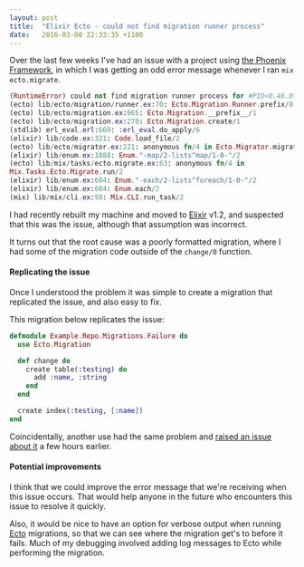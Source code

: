 ```yaml
---
layout: post
title:  "Elixir Ecto - could not find migration runner process"
date:   2016-03-08 22:33:35 +1100
---
```


Over the last few weeks I've had an issue with a project using [the Phoenix
Framework](http://phoenixframework.org), in which I was getting an odd error
message whenever I ran `mix ecto.migrate`.

```elixir
(RuntimeError) could not find migration runner process for #PID<0.46.0>
(ecto) lib/ecto/migration/runner.ex:70: Ecto.Migration.Runner.prefix/0
(ecto) lib/ecto/migration.ex:665: Ecto.Migration.__prefix__/1
(ecto) lib/ecto/migration.ex:270: Ecto.Migration.create/1
(stdlib) erl_eval.erl:669: :erl_eval.do_apply/6
(elixir) lib/code.ex:321: Code.load_file/2
(ecto) lib/ecto/migrator.ex:221: anonymous fn/4 in Ecto.Migrator.migrate/4
(elixir) lib/enum.ex:1088: Enum."-map/2-lists^map/1-0-"/2
(ecto) lib/mix/tasks/ecto.migrate.ex:63: anonymous fn/4 in
Mix.Tasks.Ecto.Migrate.run/2
(elixir) lib/enum.ex:604: Enum."-each/2-lists^foreach/1-0-"/2
(elixir) lib/enum.ex:604: Enum.each/2
(mix) lib/mix/cli.ex:58: Mix.CLI.run_task/2
```

I had recently rebuilt my machine and moved to [Elixir](http://elixir-lang.org) v1.2, and suspected that this was the issue, although that assumption was incorrect.

It turns out that the root cause was a poorly formatted migration, where I
had some of the migration code outside of the `change/0` function.

#### Replicating the issue

Once I understood the problem it was simple to create a migration that
replicated the issue, and also easy to fix.

This migration below replicates the issue:

```elixir
defmodule Example.Repo.Migrations.Failure do
  use Ecto.Migration

  def change do
    create table(:testing) do
      add :name, :string
    end
  end

  create index(:testing, [:name])
end
```

Coincidentally, another use had the same problem and [raised an issue about
it](https://github.com/elixir-lang/ecto/issues/1298) a few hours earlier.

#### Potential improvements

I think that we could improve the error message that we're receiving when this
issue occurs. That would help anyone in the future who encounters this issue to
resolve it quickly.

Also, it would be nice to have an option for verbose output when running
[Ecto](https://github.com/elixir-lang/ecto) migrations, so that we can see where
the migration get's to before it fails. Much of my debugging involved adding log
messages to Ecto while performing the migration.
